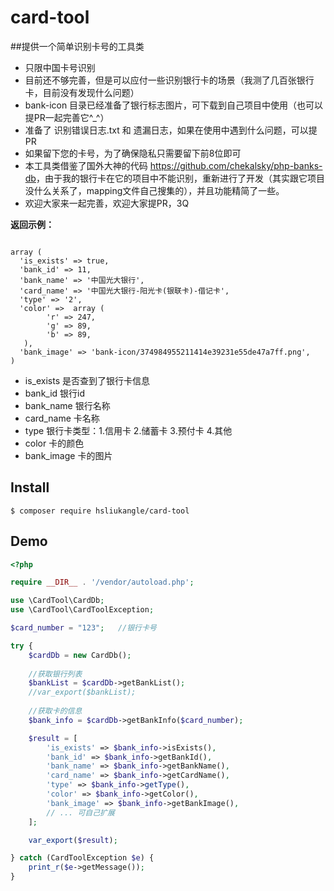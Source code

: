 # card-tool
##提供一个简单识别卡号的工具类

- 只限中国卡号识别
- 目前还不够完善，但是可以应付一些识别银行卡的场景（我测了几百张银行卡，目前没有发现什么问题）
- bank-icon 目录已经准备了银行标志图片，可下载到自己项目中使用（也可以提PR一起完善它^_^）
- 准备了 识别错误日志.txt 和 遗漏日志，如果在使用中遇到什么问题，可以提PR
- 如果留下您的卡号，为了确保隐私只需要留下前8位即可
- 本工具类借鉴了国外大神的代码 <https://github.com/chekalsky/php-banks-db>，由于我的银行卡在它的项目中不能识别，重新进行了开发（其实跟它项目没什么关系了，mapping文件自己搜集的），并且功能精简了一些。
- 欢迎大家来一起完善，欢迎大家提PR，3Q

**返回示例：**

```

array (
  'is_exists' => true,
  'bank_id' => 11,
  'bank_name' => '中国光大银行',
  'card_name' => '中国光大银行-阳光卡(银联卡)-借记卡',
  'type' => '2',
  'color' =>  array (
        'r' => 247,
        'g' => 89,
        'b' => 89,
   ),
  'bank_image' => 'bank-icon/374984955211414e39231e55de47a7ff.png',
)

```

- is_exists 是否查到了银行卡信息
- bank_id 银行id
- bank_name 银行名称
- card_name 卡名称
- type 银行卡类型：1.信用卡 2.储蓄卡 3.预付卡 4.其他
- color 卡的颜色
- bank_image 卡的图片

## Install

```
$ composer require hsliukangle/card-tool
```

## Demo

```php
<?php

require __DIR__ . '/vendor/autoload.php';

use \CardTool\CardDb;
use \CardTool\CardToolException;

$card_number = "123";   //银行卡号

try {
    $cardDb = new CardDb();
    
    //获取银行列表
    $bankList = $cardDb->getBankList();
    //var_export($bankList);
    
    //获取卡的信息
    $bank_info = $cardDb->getBankInfo($card_number);

    $result = [
        'is_exists' => $bank_info->isExists(),
        'bank_id' => $bank_info->getBankId(),
        'bank_name' => $bank_info->getBankName(),
        'card_name' => $bank_info->getCardName(),
        'type' => $bank_info->getType(),
        'color' => $bank_info->getColor(),
        'bank_image' => $bank_info->getBankImage(),
        // ... 可自己扩展
    ];

    var_export($result);

} catch (CardToolException $e) {
    print_r($e->getMessage());
}
```
